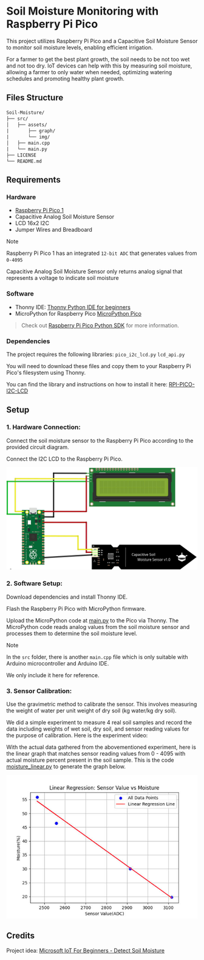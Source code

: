 # Soil Moisture Monitoring with Raspberry Pi Pico

This project utilizes Raspberry Pi Pico and a Capacitive Soil Moisture Sensor to monitor soil moisture levels, enabling efficient irrigation.

For a farmer to get the best plant growth, the soil needs to be not too wet and not too dry. IoT devices can help with this by measuring soil moisture, allowing a farmer to only water when needed, optimizing watering schedules and promoting healthy plant growth.

## Files Structure
```
Soil-Moisture/
├── src/
│   ├── assets/
|       ├── graph/
|       └── img/
│   ├── main.cpp
|   └── main.py
├── LICENSE
└── README.md
```
## Requirements

### Hardware

* [Raspberry Pi Pico 1](https://www.raspberrypi.com/documentation/microcontrollers/pico-series.html#pico-1-family)
* Capacitive Analog Soil Moisture Sensor
* LCD 16x2 I2C
* Jumper Wires and Breadboard

> [!note]
> Raspberry Pi Pico 1 has an integrated `12-bit ADC` that generates values from `0-4095`
>
> Capacitive Analog Soil Moisture Sensor only returns analog signal that represents a voltage to indicate soil moisture
> 
### Software

* Thonny IDE: [Thonny Python IDE for beginners](https://thonny.org/)
* MicroPython for Raspberry Pico [MicroPython Pico](https://micropython.org/download/RPI_PICO/)

> Check out [Raspberry Pi Pico Python SDK](https://datasheets.raspberrypi.com/pico/raspberry-pi-pico-python-sdk.pdf) for more information.

### Dependencies
The project requires the following libraries: `pico_i2c_lcd.py` `lcd_api.py`

You will need to download these files and copy them to your Raspberry Pi Pico's filesystem using Thonny.

You can find the library and instructions on how to install it here: [RPI-PICO-I2C-LCD](https://github.com/T-622/RPI-PICO-I2C-LCD)

## Setup

### 1.  **Hardware Connection:**
   
Connect the soil moisture sensor to the Raspberry Pi Pico according to the provided circuit diagram.

Connect the I2C LCD to the Raspberry Pi Pico.
  
![circuit](./src/assets/img/circuit_diagram.jpg)

### 2.  **Software Setup:**

Download dependencies and install Thonny IDE.

Flash the Raspberry Pi Pico with MicroPython firmware.

Upload the MicroPython code at [main.py](./src/main.py) to the Pico via Thonny. The MicroPython code reads analog values from the soil moisture sensor and processes them to determine the soil moisture level.

> [!note]
> In the `src` folder, there is another `main.cpp` file which is only suitable with Arduino microcontroller and Arduino IDE.
> 
> We only include it here for reference.
> 
  
### 3.  **Sensor Calibration:**

Use the gravimetric method to calibrate the sensor. This involves measuring the weight of water per unit weight of dry soil (kg water/kg dry soil).

We did a simple experiment to measure 4 real soil samples and record the data including weights of wet soil, dry soil, and sensor reading values for the purpose of calibration. Here is the experiment video: 

With the actual data gathered from the abovementioned experiment, here is the linear graph that matches sensor reading values from 0 - 4095 with actual moisture percent present in the soil sample. This is the code [moisture_linear.py](./src/assets/graph/moisture_linear.py) to generate the graph below.

![graph](./src/assets/img/graph_moisture.jpg)

## Credits
Project idea: [Microsoft IoT For Beginners - Detect Soil Moisture](https://github.com/microsoft/IoT-For-Beginners/tree/main/2-farm/lessons/2-detect-soil-moisture)





